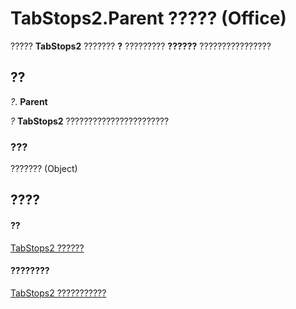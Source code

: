 
# TabStops2.Parent ????? (Office)

????? **TabStops2** ??????? **?** ????????? **??????** ????????????????


## ??

 _?_. **Parent**

 _?_ **TabStops2** ???????????????????????


### ???

??????? (Object)


## ????


#### ??


[TabStops2 ??????](1d1d8054-19eb-cd65-f37d-36e93e7fc347.md)
#### ????????


[TabStops2 ???????????](http://msdn.microsoft.com/library/90c91c91-96eb-91d1-90f8-f41d2a6d2dd7%28Office.15%29.aspx)
